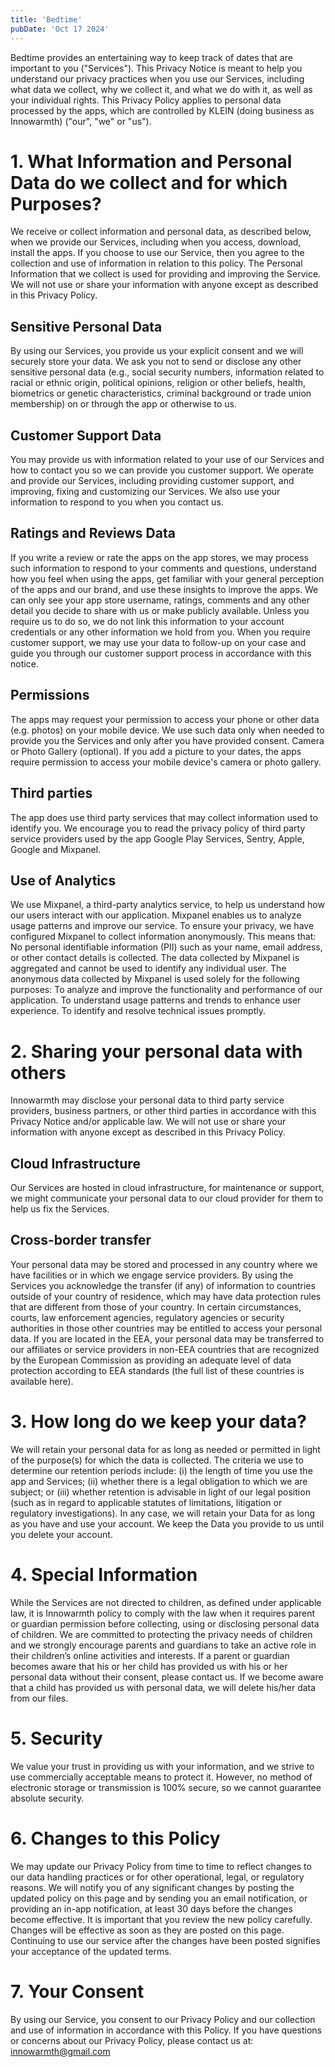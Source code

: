 ```yaml
---
title: 'Bedtime'
pubDate: 'Oct 17 2024'
---
```


Bedtime provides an entertaining way to keep track of dates that are important to you ("Services"). This Privacy Notice is meant to help you understand our privacy practices when you use our Services, including what data we collect, why we collect it, and what we do with it, as well as your individual rights. This Privacy Policy applies to personal data processed by the apps, which are controlled by KLEIN (doing business as Innowarmth) ("our", "we" or "us").

# 1. What Information and Personal Data do we collect and for which Purposes?

We receive or collect information and personal data, as described below, when we provide our Services, including when you access, download, install the apps. If you choose to use our Service, then you agree to the collection and use of information in relation to this policy. The Personal Information that we collect is used for providing and improving the Service. We will not use or share your information with anyone except as described in this Privacy Policy.
 
## Sensitive Personal Data

By using our Services, you provide us your explicit consent and we will securely store your data. 
We ask you not to send or disclose any other sensitive personal data (e.g., social security numbers, information related to racial or ethnic origin, political opinions, religion or other beliefs, health, biometrics or genetic characteristics, criminal background or trade union membership) on or through the app or otherwise to us.

## Customer Support Data

You may provide us with information related to your use of our Services and how to contact you so we can provide you customer support. We operate and provide our Services, including providing customer support, and improving, fixing and customizing our Services. We also use your information to respond to you when you contact us.

## Ratings and Reviews Data

If you write a review or rate the apps on the app stores, we may process such information to respond to your comments and questions, understand how you feel when using the apps, get familiar with your general perception of the apps and our brand, and use these insights to improve the apps. We can only see your app store username, ratings, comments and any other detail you decide to share with us or make publicly available. Unless you require us to do so, we do not link this information to your account credentials or any other information we hold from you. When you require customer support, we may use your data to follow-up on your case and guide you through our customer support process in accordance with this notice.

## Permissions

The apps may request your permission to access your phone or other data (e.g. photos) on your mobile device. We use such data only when needed to provide you the Services and only after you have provided consent. Camera or Photo Gallery (optional). If you add a picture to your dates, the apps require permission to access your mobile device's camera or photo gallery.

## Third parties

The app does use third party services that may collect information used to identify you.
We encourage you to read the privacy policy of third party service providers used by the app Google Play Services, Sentry, Apple, Google and Mixpanel.

## Use of Analytics

We use Mixpanel, a third-party analytics service, to help us understand how our users interact with our application. Mixpanel enables us to analyze usage patterns and improve our service. 
To ensure your privacy, we have configured Mixpanel to collect information anonymously. 
This means that: No personal identifiable information (PII) such as your name, email address, or other contact details is collected. The data collected by Mixpanel is aggregated and cannot be used to identify any individual user. 
The anonymous data collected by Mixpanel is used solely for the following purposes: To analyze and improve the functionality and performance of our application. To understand usage patterns and trends to enhance user experience. To identify and resolve technical issues promptly.

# 2. Sharing your personal data with others

Innowarmth may disclose your personal data to third party service providers, business partners, or other third parties in accordance with this Privacy Notice and/or applicable law. We will not use or share your information with anyone except as described in this Privacy Policy.

## Cloud Infrastructure

Our Services are hosted in cloud infrastructure, for maintenance or support, we might communicate your personal data to our cloud provider for them to help us fix the Services.

## Cross-border transfer

Your personal data may be stored and processed in any country where we have facilities or in which we engage service providers. By using the Services you acknowledge the transfer (if any) of information to countries outside of your country of residence, which may have data protection rules that are different from those of your country. In certain circumstances, courts, law enforcement agencies, regulatory agencies or security authorities in those other countries may be entitled to access your personal data. If you are located in the EEA, your personal data may be transferred to our affiliates or service providers in non-EEA countries that are recognized by the European Commission as providing an adequate level of data protection according to EEA standards (the full list of these countries is available here).

# 3. How long do we keep your data?

We will retain your personal data for as long as needed or permitted in light of the purpose(s) for which the data is collected. The criteria we use to determine our retention periods include: (i) the length of time you use the app and Services; (ii) whether there is a legal obligation to which we are subject; or (iii) whether retention is advisable in light of our legal position (such as in regard to applicable statutes of limitations, litigation or regulatory investigations). In any case, we will retain your Data for as long as you have and use your account. We keep the Data you provide to us until you delete your account.

# 4. Special Information

While the Services are not directed to children, as defined under applicable law, it is Innowarmth policy to comply with the law when it requires parent or guardian permission before collecting, using or disclosing personal data of children. We are committed to protecting the privacy needs of children and we strongly encourage parents and guardians to take an active role in their children’s online activities and interests. If a parent or guardian becomes aware that his or her child has provided us with his or her personal data without their consent, please contact us. If we become aware that a child has provided us with personal data, we will delete his/her data from our files.

# 5. Security

We value your trust in providing us with your information, and we strive to use commercially acceptable means to protect it. However, no method of electronic storage or transmission is 100% secure, so we cannot guarantee absolute security.

# 6. Changes to this Policy

We may update our Privacy Policy from time to time to reflect changes to our data handling practices or for other operational, legal, or regulatory reasons. We will notify you of any significant changes by posting the updated policy on this page and by sending you an email notification, or providing an in-app notification, at least 30 days before the changes become effective. It is important that you review the new policy carefully. Changes will be effective as soon as they are posted on this page. Continuing to use our service after the changes have been posted signifies your acceptance of the updated terms.

# 7. Your Consent

By using our Service, you consent to our Privacy Policy and our collection and use of information in accordance with this Policy. If you have questions or concerns about our Privacy Policy, please contact us at: innowarmth@gmail.com